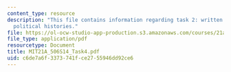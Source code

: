 ```yaml
---
content_type: resource
description: "This file contains information regarding task 2: written report\u2013\
  political histories."
file: https://ol-ocw-studio-app-production.s3.amazonaws.com/courses/21a-506-the-business-of-politics-a-view-of-latin-america-spring-2014/c6de7a6f3373741fce2755946dd92ce6_MIT21A_506S14_Task4.pdf
file_type: application/pdf
resourcetype: Document
title: MIT21A_506S14_Task4.pdf
uid: c6de7a6f-3373-741f-ce27-55946dd92ce6
---
```

